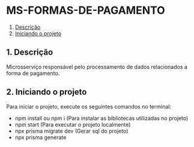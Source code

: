 # MS-FORMAS-DE-PAGAMENTO

1. [Descrição](#1-Descrição)
2. [Iniciando o projeto](#2-Iniciando-o-projeto)

## 1. Descrição
Microsserviço responsável pelo processamento de dados relacionados a forma de pagamento.

## 2. Iniciando o projeto
Para iniciar o projeto, execute os seguintes comandos no terminal:
- npm install ou npm i (Para instalar as bibliotecas utilizadas no projeto)
- npm start (Para executar o projeto localmente)
- npx prisma migrate dev (Gerar sql do projeto)
- npx prisma generate